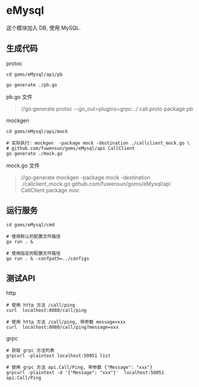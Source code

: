 
# eMysql

这个模块加入 DB, 使用 MySQL.


## 生成代码

protoc
```
cd goms/eMysql/api/pb

go generate ./pb.go 
```
pb.go 文件

> //go:generate protoc --go_out=plugins=grpc:../ call.proto
package pb


mockgen
```
cd goms/eMysql/api/mock

# 实际执行: mockgen  -package mock -destination ./callclient_mock.go \
# github.com/fuwensun/goms/eMysql/api CallClient
go generate ./mock.go
```
mock.go 文件
> //go:generate mockgen  -package mock -destination ./callclient_mock.go  github.com/fuwensun/goms/eMysql/api CallClient
package moc


## 运行服务
```
cd goms/eMysql/cmd

# 使用默认的配置文件路径
go run . &  

# 使用指定的配置文件路径
go run . & -confpath=../configs  
```


## 测试API

http
```
# 使用 http 方法 /call/ping
curl  localhost:8080/call/ping

# 使用 http 方法 /call/ping, 带参数 message=xxx
curl  localhost:8080/call/ping?message=xxx
```

grpc
```
# 获取 grpc 方法列表
grpcurl -plaintext localhost:50051 list

# 使用 grpc 方法 api.Call/Ping, 带参数 {"Message": "xxx"}
grpcurl -plaintext -d '{"Message": "xxx"}'  localhost:50051 api.Call/Ping 

```